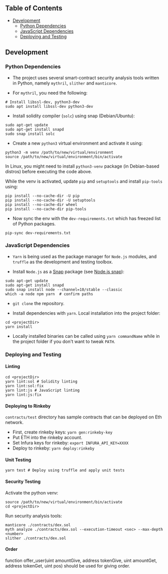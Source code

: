 ## Table of Contents
+ [Development](#development)
    + [Python Dependencies](#python-dependencies)
    + [JavaScript Dependencies](#javascript-dependencies)
    + [Deploying and Testing](#deploying-and-testing)

## Development
### Python Dependencies
+ The project uses several smart-contract security analysis tools written in Python, namely
`mythril`, `slither` and `manticore`.

+ For `mythril`, you need the following:
```shell
# Install libssl-dev, python3-dev
sudo apt install libssl-dev python3-dev
```

+ Install solidity compiler (`solc`) using snap (Debian/Ubuntu):
```shell
sudo apt-get update
sudo apt-get install snapd
sudo snap install solc
```

+ Create a new `python3` virtual environment and activate it using:
```shell
python3 -m venv /path/to/new/virtual/environment
source /path/to/new/virtual/environment/bin/activate
```
In Linux, you might need to install `python3-venv` package (in Debian-based distros) before executing the code above.

While the venv is activated, update `pip` and `setuptools` and install `pip-tools` using:
```shell
pip install --no-cache-dir -U pip
pip install --no-cache-dir -U setuptools
pip install --no-cache-dir wheel
pip install --no-cache-dir pip-tools
```

+ Now sync the env with the `dev-requirements.txt` which has freezed list of Python packages.
```shell
pip-sync dev-requirements.txt
```

### JavaScript Dependencies
+ `Yarn` is being used as the package manager for `Node.js` modules, and `truffle` as the development and testing toolbox.

+ Install `Node.js` as a [Snap](https://snapcraft.io/) package (see [Node.js snap](https://github.com/nodesource/distributions/blob/master/README.md#snap)):
```shell
sudo apt-get update
sudo apt-get install snapd
sudo snap install node --channel=10/stable --classic
which -a node npm yarn  # confirm paths
```

+ `git clone` the repository.

+ Install dependencies with `yarn`. Local installation into the project folder:
```shell
cd <projectDir>
yarn install
```
+ Locally installed binaries can be called using `yarn commandName` while in the project folder if you don't want to tweak `PATH`.

### Deploying and Testing
#### Linting
```shell
cd <projectDir>
yarn lint:sol # Solidity linting
yarn lint:sol:fix
yarn lint:js # JavaScript linting
yarn lint:js:fix
```

#### Deploying to Rinkeby
`contracts/test` directory has sample contracts that can be deployed on Eth network.
+ First, create rinkeby keys: `yarn gen:rinkeby-key`
+ Put ETH into the rinkeby account.
+ Set Infura keys for rinkeby: `export INFURA_API_KEY=XXXX`
+ Deploy to rinkeby: `yarn deploy:rinkeby`

#### Unit Testing
```shell
yarn test # Deploy using truffle and apply unit tests
```

#### Security Testing
Activate the python venv:
```shell
source /path/to/new/virtual/environment/bin/activate
cd <projectDir>
```
Run security analysis tools:
```shell
manticore ./contracts/dex.sol
myth analyze ./contracts/dex.sol --execution-timeout <sec> --max-depth <number>
slither ./contracts/dex.sol
```
#### Order
function offer_user(uint amountGive, address tokenGive, uint amountGet, address tokenGet, uint pos) should be used for giving order.
